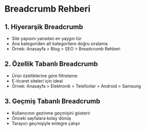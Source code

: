 # Breadcrumb Rehberi

## 1. Hiyerarşik Breadcrumb

* Site yapısını yansıtan en yaygın tür
* Ana kategoriden alt kategorilere doğru sıralama
* Örnek: Anasayfa > Blog > SEO > Breadcrumb Rehberi

## 2. Özellik Tabanlı Breadcrumb

* Ürün özelliklerine göre filtreleme
* E-ticaret siteleri için ideal
* Örnek: Anasayfa > Elektronik > Telefonlar > Android > Samsung

## 3. Geçmiş Tabanlı Breadcrumb

* Kullanıcının gezinme geçmişini gösterir
* Önceki sayfalara kolay dönüş
* Tarayıcı geçmişiyle entegre çalışır 